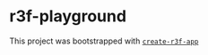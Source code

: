 # r3f-playground

This project was bootstrapped with [`create-r3f-app`](https://github.com/utsuboco/create-r3f-app)